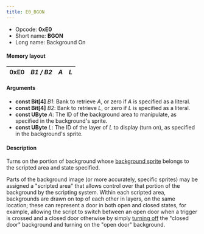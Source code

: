 ```yaml
---
title: E0_BGON
---
```


-   Opcode: **0xE0**
-   Short name: **BGON**
-   Long name: Background On

#### Memory layout

| 0xE0 | *B1 / B2* | *A* | *L* |
|------|-----------|-----|-----|

#### Arguments

-   **const Bit\[4\]** *B1*: Bank to retrieve *A*, or zero if *A* is specified as a literal.
-   **const Bit\[4\]** *B2*: Bank to retrieve *L*, or zero if *L* is specified as a literal.
-   **const UByte** *A*: The ID of the background area to manipulate, as specified in the background's sprite.
-   **const UByte** *L*: The ID of the layer of *L* to display (turn on), as specified in the background's sprite.

#### Description

Turns on the portion of background whose [background sprite](../../Sprite.md) belongs to the scripted area and state specified.

Parts of the background image (or more accurately, specific sprites) may be assigned a "scripted area" that allows control over that portion of the background by the scripting system. Within each scripted area, backgrounds are drawn on top of each other in layers, on the same location; these can represent a door in both open and closed states, for example, allowing the script to switch between an open door when a trigger is crossed and a closed door otherwise by simply [turning off](E1_BGOFF.md) the "closed door" background and turning on the "open door" background.
